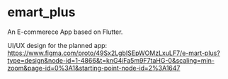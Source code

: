 # emart_plus

An E-commerece App based on Flutter.

UI/UX design for the planned app: https://www.figma.com/proto/49Sx2LgbISEpWOMzLxuLF7/e-mart-plus?type=design&node-id=1-4866&t=knG4iFa5m9F7taHG-0&scaling=min-zoom&page-id=0%3A1&starting-point-node-id=2%3A1647

